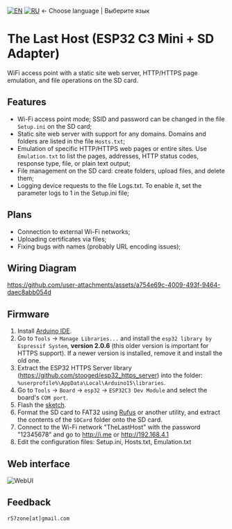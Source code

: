 [![EN](https://user-images.githubusercontent.com/9499881/33184537-7be87e86-d096-11e7-89bb-f3286f752bc6.png)](https://github.com/r57zone/TheLastHostESP32/) 
[![RU](https://user-images.githubusercontent.com/9499881/27683795-5b0fbac6-5cd8-11e7-929c-057833e01fb1.png)](https://github.com/r57zone/TheLastHostESP32/blob/master/README.RU.md)
← Choose language | Выберите язык

# The Last Host (ESP32 C3 Mini + SD Adapter)
WiFi access point with a static site web server, HTTP/HTTPS page emulation, and file operations on the SD card.

## Features
* Wi-Fi access point mode; SSID and password can be changed in the file `Setup.ini` on the SD card;
* Static site web server with support for any domains. Domains and folders are listed in the file `Hosts.txt`;
* Emulation of specific HTTP/HTTPS web pages or entire sites. Use `Emulation.txt` to list the pages, addresses, HTTP status codes, response type, file, or plain text output;
* File management on the SD card: create folders, upload files, and delete them;
* Logging device requests to the file Logs.txt. To enable it, set the parameter logs to 1 in the Setup.ini file;

## Plans
* Connection to external Wi-Fi networks;
* Uploading certificates via files;
* Fixing bugs with names (probably URL encoding issues);

## Wiring Diagram
https://github.com/user-attachments/assets/a754e69c-4009-493f-9464-daec8abb054d

## Firmware
1. Install [Arduino IDE](https://www.arduino.cc/en/software).
2. Go to `Tools` → `Manage Libraries...` and install the `esp32 library by Espressif System`, **version 2.0.6** (this older version is important for HTTPS support). If a newer version is installed, remove it and install the old one.
3. Extract the ESP32 HTTPS Server library (https://github.com/stooged/esp32_https_server) into the folder: `%userprofile%\AppData\Local\Arduino15\libraries`.
4. Go to `Tools` → `Board` → `esp32` → `ESP32C3 Dev Module` and select the board's `COM port`.
5. Flash the [sketch](https://github.com/r57zone/TheLastHostESP32/archive/refs/heads/master.zip).
6. Format the SD card to FAT32 using [Rufus](https://github.com/pbatard/rufus/releases/) or another utility, and extract the contents of the `SDCard` folder onto the SD card.
7. Connect to the Wi-Fi network "TheLastHost" with the password "12345678" and go to http://i.me or http://192.168.4.1  
8. Edit the configuration files: Setup.ini, Hosts.txt, Emulation.txt  

## Web interface
![WebUI](https://github.com/user-attachments/assets/29f5a7c1-a3f6-4d6f-bcdb-e06a9b94ddca)

## Feedback
`r57zone[at]gmail.com`